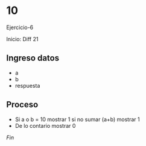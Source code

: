 # 10
Ejercicio-6

Inicio: Diff 21

## Ingreso datos
- a
- b
- respuesta

## Proceso

- Si a o b = 10
   mostrar 1
  si no sumar (a+b)
   mostrar 1
- De lo contario 
   mostrar 0

*Fin*